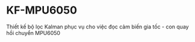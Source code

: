 # KF-MPU6050
Thiết kế bộ lọc Kalman phục vụ cho việc đọc cảm biến gia tốc - con quay hồi chuyển MPU6050
